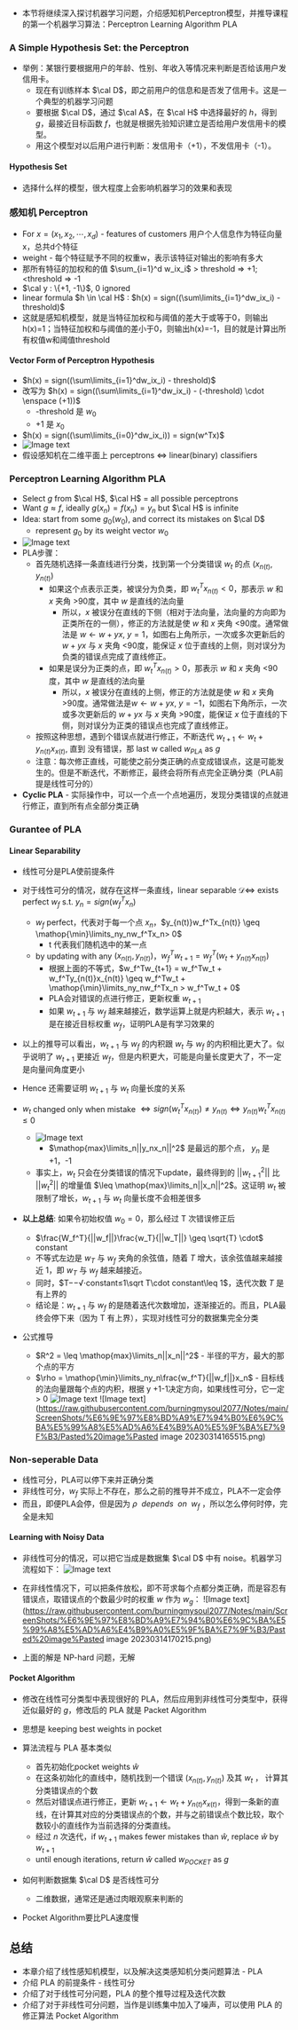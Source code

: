 
- 本节将继续深入探讨机器学习问题，介绍感知机Perceptron模型，并推导课程的第一个机器学习算法：Perceptron Learning Algorithm PLA

### A Simple Hypothesis Set: the Perceptron
- 举例：某银行要根据用户的年龄、性别、年收入等情况来判断是否给该用户发信用卡。
	- 现在有训练样本 $\cal D$，即之前用户的信息和是否发了信用卡。这是一个典型的机器学习问题
	- 要根据 $\cal D$，通过 $\cal A$，在 $\cal H$ 中选择最好的 $h$，得到 $g$，最接近目标函数 $f$，也就是根据先验知识建立是否给用户发信用卡的模型。
	- 用这个模型对以后用户进行判断：发信用卡（+1），不发信用卡（-1）。

#### Hypothesis Set
- 选择什么样的模型，很大程度上会影响机器学习的效果和表现

### 感知机 Perceptron
- For $x = (x_1, x_2, \cdots , x_d)$  -  features of customers 用户个人信息作为特征向量x，总共d个特征
- weight  -  每个特征赋予不同的权重w，表示该特征对输出的影响有多大
- 那所有特征的加权和的值 $\sum_{i=1}^d w_ix_i$ > threshold => +1; <threshold => -1
- $\cal y : \{+1, -1\}$, 0 ignored
- linear formula $h \in \cal H$ :  $h(x) = sign((\sum\limits_{i=1}^dw_ix_i) - threshold)$
- 这就是感知机模型，就是当特征加权和与阈值的差大于或等于0，则输出h(x)=1；当特征加权和与阈值的差小于0，则输出h(x)=-1，目的就是计算出所有权值w和阈值threshold

#### Vector Form of Perceptron Hypothesis
- $h(x) = sign((\sum\limits_{i=1}^dw_ix_i) - threshold)$
- 改写为  $h(x) = sign((\sum\limits_{i=1}^dw_ix_i) - (-threshold) \cdot \enspace (+1))$
	- -threshold  是 $w_0$
	- +1  是  $x_0$
- $h(x) = sign((\sum\limits_{i=0}^dw_ix_i)) = sign(w^Tx)$
- ![Image text](https://raw.githubusercontent.com/burningmysoul2077/Notes/main/ScreenShots/%E6%9E%97%E8%BD%A9%E7%94%B0%E6%9C%BA%E5%99%A8%E5%AD%A6%E4%B9%A0%E5%9F%BA%E7%9F%B3/Pasted%20image%2020230313091458.png)
- 假设感知机在二维平面上  perceptrons <=> linear(binary) classifiers
  
### Perceptron Learning Algorithm PLA
- Select $g$ from $\cal H$,  $\cal H$ = all possible perceptrons
- Want  $g \approx f$, ideally $g(x_n)=f(x_n)=y_n$ but $\cal H$ is infinite
- Idea:  start from some $g_0(w_0)$, and correct its mistakes on $\cal D$
	- represent $g_0$ by its weight vector $w_0$
- ![Image text](https://raw.githubusercontent.com/burningmysoul2077/Notes/main/ScreenShots/%E6%9E%97%E8%BD%A9%E7%94%B0%E6%9C%BA%E5%99%A8%E5%AD%A6%E4%B9%A0%E5%9F%BA%E7%9F%B3/Pasted%20image%20230313093440.png)
- PLA步骤：
	- 首先随机选择一条直线进行分类，找到第一个分类错误 $w_t$ 的点 $(x_{n(t)}, y_{n(t)})$
		- 如果这个点表示正类，被误分为负类，即 $w_t^Tx_{n(t)}<0$，那表示 $w$ 和 $x$ 夹角 >90度，其中 $w$ 是直线的法向量
			- 所以，$x$ 被误分在直线的下侧（相对于法向量，法向量的方向即为正类所在的一侧），修正的方法就是使 $w$ 和 $x$ 夹角 <90度。通常做法是 $w\leftarrow w+yx,\ y=1$，如图右上角所示，一次或多次更新后的 $w+yx$ 与 $x$ 夹角 <90度，能保证 $x$ 位于直线的上侧，则对误分为负类的错误点完成了直线修正。
		- 如果是误分为正类的点，即 $w_t^Tx_{n(t)}>0$，那表示 $w$ 和 $x$ 夹角 <90度，其中 $w$ 是直线的法向量
			- 所以，$x$ 被误分在直线的上侧，修正的方法就是使 $w$ 和 $x$ 夹角 >90度。通常做法是$w\leftarrow w+yx,\ y=-1$，如图右下角所示，一次或多次更新后的 $w+yx$ 与 $x$ 夹角 >90度，能保证 $x$ 位于直线的下侧，则对误分为正类的错误点也完成了直线修正。
	- 按照这种思想，遇到个错误点就进行修正，不断迭代 $w_{t+1} \leftarrow w_t + y_{n(t)}x_{x(t)}$, 直到 没有错误，那 last w called $w_{PLA}$ as $g$
	- 注意：每次修正直线，可能使之前分类正确的点变成错误点，这是可能发生的。但是不断迭代，不断修正，最终会将所有点完全正确分类（PLA前提是线性可分的）
- __Cyclic PLA__  -  实际操作中，可以一个点一个点地遍历，发现分类错误的点就进行修正，直到所有点全部分类正确

### Gurantee of PLA

#### Linear Separability
- 线性可分是PLA使前提条件
- 对于线性可分的情况，就存在这样一条直线，linear separable $\mathcal{D} \Leftrightarrow$ exists perfect $w_f$ s.t. $y_n = sign(w_f^Tx_n)$
	- $w_f$ perfect，代表对于每一个点 $x_n$，$y_{n(t)}w_f^Tx_{n(t)} \geq \mathop{\min}\limits_ny_nw_f^Tx_n> 0$
		- t 代表我们随机选中的某一点
	- by updating with any $(x_{n(t)}, y_{n(t)})$，$w_f^Tw_{t+1} = w_f^T(w_t+y_{n(t)}x_{n(t)})$
		- 根据上面的不等式，$w_f^Tw_{t+1} = w_f^Tw_t + w_f^Ty_{n(t)}x_{n(t)} \geq w_f^Tw_t + \mathop{\min}\limits_ny_nw_f^Tx_n > w_f^Tw_t + 0$
		- PLA会对错误的点进行修正，更新权重 $w_{t+1}$
		- 如果 $w_{t+1}$ 与 $w_f$ 越来越接近，数学运算上就是内积越大，表示 $w_{t+1}$ 是在接近目标权重 $w_f$，证明PLA是有学习效果的
- 以上的推导可以看出，$w_{t+1}$ 与 $w_f$ 的内积跟 $w_t$ 与 $w_f$ 的内积相比更大了。似乎说明了 $w_{t+1}$ 更接近 $w_f$，但是内积更大，可能是向量长度更大了，不一定是向量间角度更小

- Hence 还需要证明 $w_{t+1}$ 与 $w_t$ 向量长度的关系
- $w_t$ changed only when mistake $\Leftrightarrow {sign}(w_t^Tx_{n(t)}) \neq y_{n(t)} \Leftrightarrow y_{n(t)}w_t^Tx_{n(t)} \leq 0$
	- ![Image text](https://raw.githubusercontent.com/burningmysoul2077/Notes/main/ScreenShots/%E6%9E%97%E8%BD%A9%E7%94%B0%E6%9C%BA%E5%99%A8%E5%AD%A6%E4%B9%A0%E5%9F%BA%E7%9F%B3/Pasted%20image%20230314161546.png)
		- $\mathop{max}\limits_n||y_nx_n||^2$ 是最远的那个点， $y_n$ 是 +1，-1
	- 事实上，$w_t$ 只会在分类错误的情况下update，最终得到的 $||w_{t+1}^2||$ 比 $||w_{t}^2||$ 的增量值 $\leq \mathop{max}\limits_n||x_n||^2$。这证明 $w_t$ 被限制了增长，$w_{t+1}$ 与 $w_t$ 向量长度不会相差很多
	
- __以上总结__:  如果令初始权值 $w_0=0$，那么经过 T 次错误修正后
	 - $\frac{W_f^T}{||w_f||}\frac{w_T}{||w_T||} \geq \sqrt{T} \cdot$ constant
	 - 不等式左边是 $w_T$ 与 $w_f$ 夹角的余弦值，随着 $T$ 增大，该余弦值越来越接近 1，即 $w_T$ 与 $w_f$ 越来越接近。
	 - 同时，$T−−√⋅constant≤1\sqrt T\cdot constant\leq 1$，迭代次数 $T$ 是有上界的
	 - 结论是：$w_{t+1}$ 与 $w_f$ 的是随着迭代次数增加，逐渐接近的。而且，PLA最终会停下来（因为 T 有上界），实现对线性可分的数据集完全分类

- 公式推导
	- $R^2 = \leq \mathop{max}\limits_n||x_n||^2$ - 半径的平方，最大的那个点的平方
	- $\rho = \mathop{\min}\limits_ny_n\frac{w_f^T}{||w_f||}x_n$  -  目标线的法向量跟每个点的内积，根据 y +1-1决定方向，如果线性可分，它一定 > 0
![Image text](https://raw.githubusercontent.com/burningmysoul2077/Notes/main/ScreenShots/%E6%9E%97%E8%BD%A9%E7%94%B0%E6%9C%BA%E5%99%A8%E5%AD%A6%E4%B9%A0%E5%9F%BA%E7%9F%B3/Pasted%20image%20230314165010.png)
![Image text](https://raw.githubusercontent.com/burningmysoul2077/Notes/main/ScreenShots/%E6%9E%97%E8%BD%A9%E7%94%B0%E6%9C%BA%E5%99%A8%E5%AD%A6%E4%B9%A0%E5%9F%BA%E7%9F%B3/Pasted%20image%Pasted image 20230314165515.png)
  

### Non-seperable Data
- 线性可分，PLA可以停下来并正确分类
- 非线性可分，$w_f$ 实际上不存在，那么之前的推导并不成立，PLA不一定会停
- 而且，即便PLA会停，但是因为 $\rho \enspace depends \enspace on \enspace w_f$ ，所以怎么停何时停，完全是未知

#### Learning with Noisy Data
- 非线性可分的情况，可以把它当成是数据集 $\cal D$ 中有 noise。机器学习流程如下：
![Image text](https://raw.githubusercontent.com/burningmysoul2077/Notes/main/ScreenShots/%E6%9E%97%E8%BD%A9%E7%94%B0%E6%9C%BA%E5%99%A8%E5%AD%A6%E4%B9%A0%E5%9F%BA%E7%9F%B3/Pasted%20image%20230314170103.png)

- 在非线性情况下，可以把条件放松，即不苛求每个点都分类正确，而是容忍有错误点，取错误点的个数最少时的权重 $w$ 作为 $w_g$：
![Image text](https://raw.githubusercontent.com/burningmysoul2077/Notes/main/ScreenShots/%E6%9E%97%E8%BD%A9%E7%94%B0%E6%9C%BA%E5%99%A8%E5%AD%A6%E4%B9%A0%E5%9F%BA%E7%9F%B3/Pasted%20image%Pasted image 20230314170215.png)
- 上面的解是 NP-hard 问题，无解

#### Pocket Algorithm
- 修改在线性可分类型中表现很好的 PLA，然后应用到非线性可分类型中，获得近似最好的 $g$，修改后的 PLA 就是 Packet Algorithm
- 思想是 keeping best weights in pocket
- 算法流程与 PLA 基本类似
	- 首先初始化pocket weights $\hat{w}$
	- 在这条初始化的直线中，随机找到一个错误  $(x_{n(t)}, y_{n(t)})$ 及其 $w_t$ ， 计算其分类错误点的个数
	- 然后对错误点进行修正，更新 $w_{t+1} \leftarrow w_t + y_{n(t)}x_{x(t)}$，得到一条新的直线，在计算其对应的分类错误点的个数，并与之前错误点个数比较，取个数较小的直线作为当前选择的分类直线。
	- 经过 $n$ 次迭代，if $w_{t+1}$ makes fewer mistakes than $\hat{w}$, replace $\hat{w}$ by $w_{t+1}$
	- until enough iterations, return $\hat w$ called $w_{POCKET}$ as $g$

- 如何判断数据集 $\cal D$ 是否线性可分
	- 二维数据，通常还是通过肉眼观察来判断的 

- Pocket Algorithm要比PLA速度慢

## 总结
- 本章介绍了线性感知机模型，以及解决这类感知机分类问题算法 - PLA
- 介绍 PLA 的前提条件 - 线性可分
- 介绍了对于线性可分问题，PLA 的整个推导过程及迭代次数
- 介绍了对于非线性可分问题，当作是训练集中加入了噪声，可以使用 PLA 的修正算法 Pocket Algorithm 
